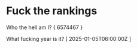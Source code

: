 # Fuck the rankings

Who the hell am I?
{ 6574467 }

What fucking year is it?
[ 2025-01-05T06:00:00Z ]
